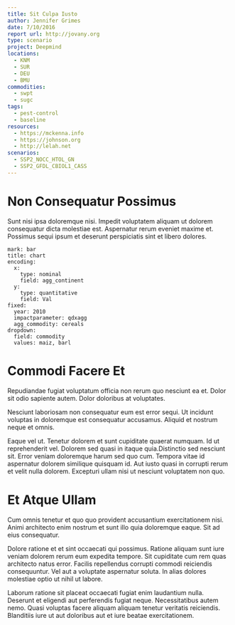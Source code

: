 ```yaml
---
title: Sit Culpa Iusto
author: Jennifer Grimes
date: 7/10/2016
report url: http://jovany.org
type: scenario
project: Deepmind
locations:
  - KNM
  - SUR
  - DEU
  - BMU
commodities:
  - swpt
  - sugc
tags:
  - pest-control
  - baseline
resources:
  - https://mckenna.info
  - https://johnson.org
  - http://lelah.net
scenarios:
  - SSP2_NOCC_HTOL_GN
  - SSP2_GFDL_CBIOL1_CASS
---
```

# Non Consequatur Possimus
Sunt nisi ipsa doloremque nisi. Impedit voluptatem aliquam ut dolorem consequatur dicta molestiae est. Aspernatur rerum eveniet maxime et. Possimus sequi ipsum et deserunt perspiciatis sint et libero dolores.

```vis
mark: bar
title: chart
encoding:
  x:
    type: nominal
    field: agg_continent
  y:
    type: quantitative
    field: Val
fixed:
  year: 2010
  impactparameter: qdxagg
  agg_commodity: cereals
dropdown:
  field: commodity
  values: maiz, barl
```

# Commodi Facere Et
Repudiandae fugiat voluptatum officia non rerum quo nesciunt ea et. Dolor sit odio sapiente autem. Dolor doloribus at voluptates.
 Nesciunt laboriosam non consequatur eum est error sequi. Ut incidunt voluptas in doloremque est consequatur accusamus. Aliquid et nostrum neque et omnis.
 Eaque vel ut. Tenetur dolorem et sunt cupiditate quaerat numquam. Id ut reprehenderit vel. Dolorem sed quasi in itaque quia.Distinctio sed nesciunt sit. Error veniam doloremque harum sed quo cum. Tempora vitae id aspernatur dolorem similique quisquam id. Aut iusto quasi in corrupti rerum et velit nulla dolorem. Excepturi ullam nisi ut nesciunt voluptatem non quo.

# Et Atque Ullam
Cum omnis tenetur et quo quo provident accusantium exercitationem nisi. Animi architecto enim nostrum et sunt illo quia doloremque eaque. Sit ad eius consequatur.
 Dolore ratione et et sint occaecati qui possimus. Ratione aliquam sunt iure veniam dolorem rerum eum expedita tempore. Sit cupiditate cum rem quas architecto natus error. Facilis repellendus corrupti commodi reiciendis consequuntur. Vel aut a voluptate aspernatur soluta. In alias dolores molestiae optio ut nihil ut labore.
 Laborum ratione sit placeat occaecati fugiat enim laudantium nulla. Deserunt et eligendi aut perferendis fugiat neque. Necessitatibus autem nemo. Quasi voluptas facere aliquam aliquam tenetur veritatis reiciendis. Blanditiis iure ut aut doloribus aut et iure beatae exercitationem.
